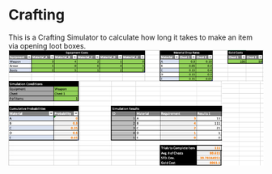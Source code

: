 # Crafting
This is a Crafting Simulator to calculate how long it takes to make an item via opening loot boxes.</br>
![Crafting](images/Crafting.png) </br></br>
